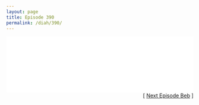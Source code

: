 ```yaml
---
layout: page
title: Episode 390
permalink: /diah/390/
---
```


<iframe allowfullscreen="true" frameborder="0" style="width:100%;" marginheight="0" marginwidth="0" mozallowfullscreen="true" scrolling="NO" src="//gdriveplayer.us/embed2.php?link=BC%252FFW1CmDmEPIhLUiQH6Uwcfux1nNLizgHyODWRUAhSUF0o6sH8u94DRu%252BeIGQdSm3PhjEjxXRb0djguqdea7lhUPV0lNPPcetT0ftc8CzMxy5s4hznN5lF9Dhc2s7pUhmx73nvkUhIqlJjAdDuu5QQUseuNtTH1MhuVMMvyuCEZ97O6HnDQyU%252B%252FaxVME1kAGwKcEoAhJXoHDbgU2u12AK&amp;no_adult=yes" webkitallowfullscreen="true"></iframe>

<div align="right">[ <a href="/diah/391/">Next Episode Beb</a> ]</div>

